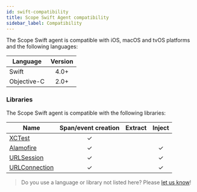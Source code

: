 ```yaml
---
id: swift-compatibility
title: Scope Swift Agent compatibility
sidebar_label: Compatibility
---
```


The Scope Swift agent is compatible with iOS, macOS and tvOS platforms and the following languages:

| Language    | Version |
| ----------- | :-----: |
| Swift       |  4.0+   |
| Objective-C |  2.0+   |


### Libraries

The Scope Swift agent is compatible with the following libraries:

| Name                                                                      | Span/event creation | Extract | Inject |
|---------------------------------------------------------------------------|:-------------------:|:-------:|:------:|
| [XCTest](https://developer.apple.com/documentation/xctest)                |          ✓          |         |        |
| [Alamofire](https://github.com/Alamofire/Alamofire)                       |          ✓          |         |    ✓   |
| [URLSession](https://developer.apple.com/documentation/foundation/nsurlsession)                       |          ✓          |         |    ✓   |
| [URLConnection](https://developer.apple.com/documentation/foundation/nsurlconnection)                       |          ✓          |         |    ✓   |


> Do you use a language or library not listed here? Please [let us know](https://home.undefinedlabs.com/goto/support)!
